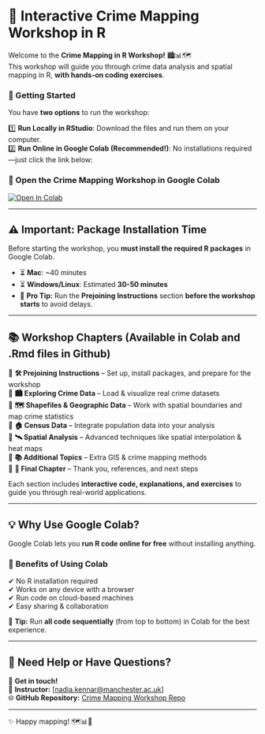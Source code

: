 # 📍 Interactive Crime Mapping Workshop in R

Welcome to the **Crime Mapping in R Workshop!** 🏙️📊🗺️  
This workshop will guide you through crime data analysis and spatial mapping in R, **with hands-on coding exercises**.

### 🚀 Getting Started  

You have **two options** to run the workshop:  

1️⃣ **Run Locally in RStudio**: Download the files and run them on your computer.  
2️⃣ **Run Online in Google Colab (Recommended!)**: No installations required—just click the link below:  

### 📌 Open the Crime Mapping Workshop in Google Colab  
[![Open In Colab](https://colab.research.google.com/assets/colab-badge.svg)](https://colab.research.google.com/github/UKDataServiceOpen/Mapping_Crime_Data_R_2025/blob/main/Code/Crime_Mapping_Workshop.ipynb)

---

## ⚠️ Important: Package Installation Time  
Before starting the workshop, you **must install the required R packages** in Google Colab.

- ⏳ **Mac**: ~40 minutes  
- ⏳ **Windows/Linux**: Estimated **30-50 minutes**  
- 🚀 **Pro Tip:** Run the **Prejoining Instructions** section **before the workshop starts** to avoid delays.  

---

## 📚 Workshop Chapters (Available in Colab and .Rmd files in Github)  

🔹 **🛠️ Prejoining Instructions** – Set up, install packages, and prepare for the workshop  
🔹 **🏙️ Exploring Crime Data** – Load & visualize real crime datasets  
🔹 **🗺️ Shapefiles & Geographic Data** – Work with spatial boundaries and map crime statistics  
🔹 **🏠 Census Data** – Integrate population data into your analysis  
🔹 **🛰️ Spatial Analysis** – Advanced techniques like spatial interpolation & heat maps  
🔹 **📚 Additional Topics** – Extra GIS & crime mapping methods  
🔹 **🎉 Final Chapter** – Thank you, references, and next steps  

Each section includes **interactive code, explanations, and exercises** to guide you through real-world applications.

---

## 💡 Why Use Google Colab?  

Google Colab lets you **run R code online for free** without installing anything.  

### 🚀 **Benefits of Using Colab**  
✔ No R installation required  
✔ Works on any device with a browser  
✔ Run code on cloud-based machines  
✔ Easy sharing & collaboration  

📌 **Tip:** Run **all code sequentially** (from top to bottom) in Colab for the best experience.

---

## 📩 Need Help or Have Questions?  

💬 **Get in touch!**  
📧 **Instructor:** [nadia.kennar@manchester.ac.uk]  
🌐 **GitHub Repository:** [Crime Mapping Workshop Repo](https://github.com/UKDataServiceOpen/Mapping_Crime_Data_R_2025)  

---


✨ Happy mapping! 🗺️📊🚀  

